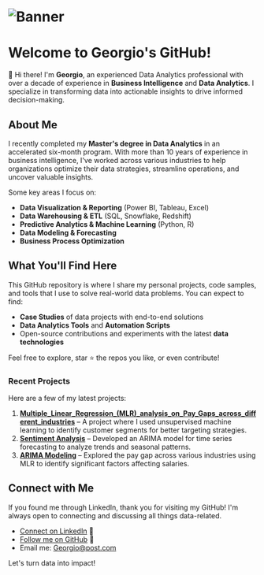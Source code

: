 # ![Banner](https://photos.app.goo.gl/ZPEEi5CoSHjYRYoy8)

# Welcome to Georgio's GitHub!

👋 Hi there! I'm **Georgio**, an experienced Data Analytics professional with over a decade of experience in **Business Intelligence** and **Data Analytics**. I specialize in transforming data into actionable insights to drive informed decision-making.

## About Me

I recently completed my **Master's degree in Data Analytics** in an accelerated six-month program. With more than 10 years of experience in business intelligence, I've worked across various industries to help organizations optimize their data strategies, streamline operations, and uncover valuable insights.

Some key areas I focus on:
- **Data Visualization & Reporting** (Power BI, Tableau, Excel)
- **Data Warehousing & ETL** (SQL, Snowflake, Redshift)
- **Predictive Analytics & Machine Learning** (Python, R)
- **Data Modeling & Forecasting**
- **Business Process Optimization**

## What You'll Find Here

This GitHub repository is where I share my personal projects, code samples, and tools that I use to solve real-world data problems. You can expect to find:
- **Case Studies** of data projects with end-to-end solutions
- **Data Analytics Tools** and **Automation Scripts**
- Open-source contributions and experiments with the latest **data technologies**

Feel free to explore, star ⭐ the repos you like, or even contribute!

### Recent Projects
Here are a few of my latest projects:

1. **[Multiple_Linear_Regression_(MLR)_analysis_on_Pay_Gaps_across_different_industries](https://github.com/giohb777/AdvancedAnalytics/blob/main/Multiple_Linear_Regression_(MLR)_analysis_on_Pay_Gaps_across_different_industries.ipynb)** – A project where I used unsupervised machine learning to identify customer segments for better targeting strategies.
2. **[Sentiment Analysis](https://github.com/giohb777/AdvancedAnalytics/blob/main/Sentiment%20Analysis%20Georgio%20Hajj%20Boutros%20.ipynb)** – Developed an ARIMA model for time series forecasting to analyze trends and seasonal patterns.
3. **[ARIMA Modeling](https://github.com/giohb777/AdvancedAnalytics/blob/main/ARIMA%20Modeling%20Georgio%20Hajj%20Boutros.ipynb)** – Explored the pay gap across various industries using MLR to identify significant factors affecting salaries.

## Connect with Me

If you found me through LinkedIn, thank you for visiting my GitHub! I'm always open to connecting and discussing all things data-related.

- [Connect on LinkedIn](https://www.linkedin.com/in/georgio-hajj-boutros-b6770998) 💼
- [Follow me on GitHub](https://github.com/giohb777/AdvancedAnalytics) 🌟
- Email me: Georgio@post.com

Let's turn data into impact!
